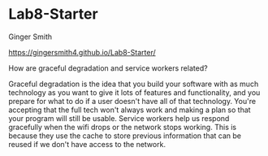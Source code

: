 # Lab8-Starter

Ginger Smith

https://gingersmith4.github.io/Lab8-Starter/

How are graceful degradation and service workers related? 

Graceful degradation is the idea that you build your software with as much technology as you want to give it lots of features and functionality, and you prepare for what to do if a user doesn't have all of that technology. You're accepting that the full tech won't always work and making a plan so that your program will still be usable. Service workers help us respond gracefully when the wifi drops or the network stops working. This is because they use the cache to store previous information that can be reused if we don't have access to the network.
